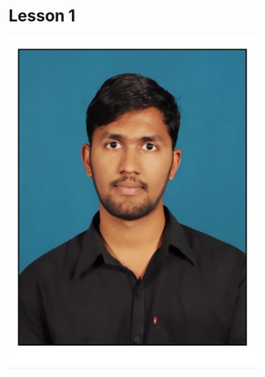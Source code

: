 # Lesson 1
<img src="https://raw.githubusercontent.com/Lusr77/Documentation-Files/master/IMG_20190815_211827.jpg"/>

